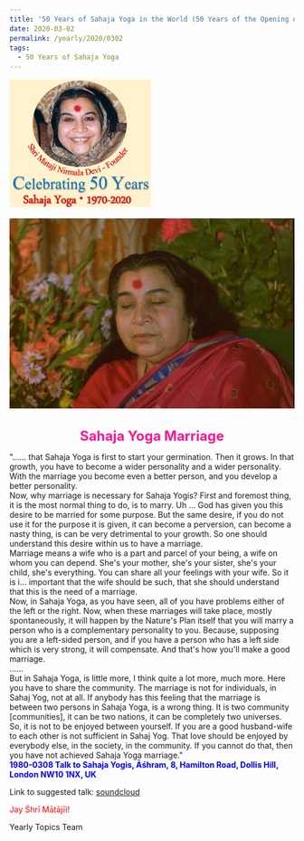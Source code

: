 ```yaml
---
title: '50 Years of Sahaja Yoga in the World (50 Years of the Opening of the Sahasrāra Chakra), Post 9'
date: 2020-03-02
permalink: /yearly/2020/0302
tags:
  - 50 Years of Sahaja Yoga
---
```


<div style="text-align: left"><img src="/images/Celebrating50YearsSahajaYoga.png" width="250" /></div><br>

<div style="text-align: center"><img src="/images/image329.png" /></div>

<br>
<p style="color:DeepPink; text-align:center">
<font size="+2"><b>Sahaja Yoga Marriage</b><br></font>
</p>

<p>
"...... that Sahaja Yoga is first to start your germination. Then it grows. In that growth, you have to become a wider personality and a wider personality. With the marriage you become even a better person, and you develop a better personality.<br>
Now, why marriage is necessary for Sahaja Yogis? First and foremost thing, it is the most normal thing to do, is to marry. Uh ... God has given you this desire to be married for some purpose. But the same desire, if you do not use it for the purpose it is given, it can become a perversion, can become a nasty thing, is can be very detrimental to your growth. So one should understand this desire within us to have a marriage.<br>
Marriage means a wife who is a part and parcel of your being, a wife on whom you can depend. She's your mother, she's your sister, she's your child, she's everything. You can share all your feelings with your wife. So it is i... important that the wife should be such, that she should understand that this is the need of a marriage.<br>
Now, in Sahaja Yoga, as you have seen, all of you have problems either of the left or the right. Now, when these marriages will take place, mostly spontaneously, it will happen by the Nature's Plan itself that you will marry a person who is a complementary personality to you. Because, supposing you are a left-sided person, and if you have a person who has a left side which is very strong, it will compensate. And that's how you'll make a good marriage.<br>
......<br>
But in Sahaja Yoga, is little more, I think quite a lot more, much more. Here you have to share the community. The marriage is not for individuals, in Sahaj Yog, not at all. If anybody has this feeling that the marriage is between two persons in Sahaja Yoga, is a wrong thing. It is two community [communities], it can be two nations, it can be completely two universes. So, it is not to be enjoyed between yourself. If you are a good husband-wife to each other is not sufficient in Sahaj Yog. That love should be enjoyed by everybody else, in the society, in the community. If you cannot do that, then you have not achieved Sahaja Yoga marriage."<br>
<font color="blue"><b>1980-0308 Talk to Sahaja Yogis, Āśhram, 8, Hamilton Road, Dollis Hill, London NW10 1NX, UK</b></font><br>
</p>

Link to suggested talk: <a href="https://soundcloud.com/nirmala-vidya-portal/1980-0308-the-value-of"> soundcloud </a><br>

<p style="color:red;">Jay Śhrī Mātājīi!<br></p>

Yearly Topics Team